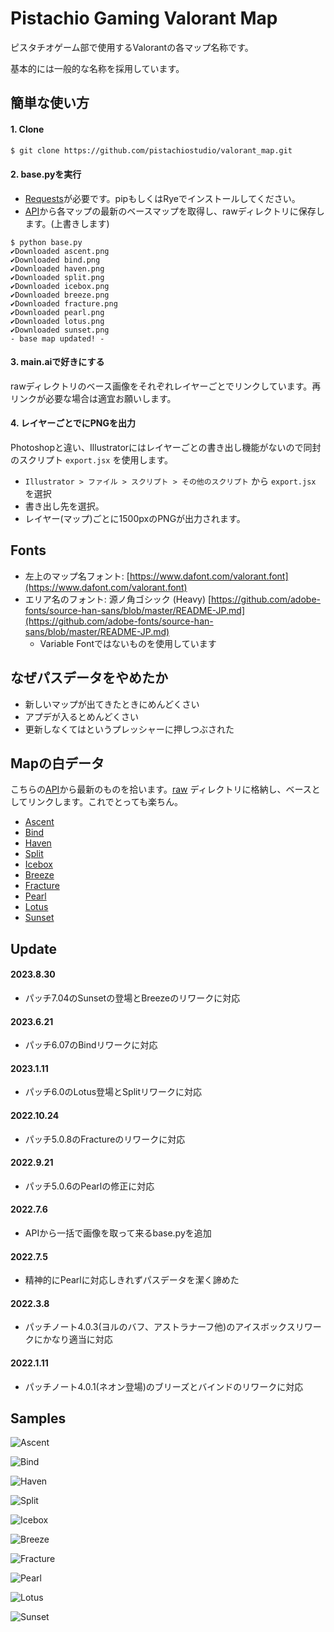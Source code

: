 # Pistachio Gaming Valorant Map

ピスタチオゲーム部で使用するValorantの各マップ名称です。

基本的には一般的な名称を採用しています。

## 簡単な使い方

#### 1. Clone

```bash
$ git clone https://github.com/pistachiostudio/valorant_map.git
```

#### 2. base.pyを実行

- [Requests](https://requests.readthedocs.io/en/latest/)が必要です。pipもしくはRyeでインストールしてください。
- [API](https://dash.valorant-api.com/)から各マップの最新のベースマップを取得し、rawディレクトリに保存します。(上書きします)

```shell
$ python base.py
✔Downloaded ascent.png
✔Downloaded bind.png
✔Downloaded haven.png
✔Downloaded split.png
✔Downloaded icebox.png
✔Downloaded breeze.png
✔Downloaded fracture.png
✔Downloaded pearl.png
✔Downloaded lotus.png
✔Downloaded sunset.png
- base map updated! -
```

#### 3. main.aiで好きにする

rawディレクトリのベース画像をそれぞれレイヤーごとでリンクしています。再リンクが必要な場合は適宜お願いします。

#### 4. レイヤーごとでにPNGを出力

Photoshopと違い、Illustratorにはレイヤーごとの書き出し機能がないので同封のスクリプト `export.jsx` を使用します。

- `Illustrator > ファイル > スクリプト > その他のスクリプト` から `export.jsx` を選択
- 書き出し先を選択。
- レイヤー(マップ)ごとに1500pxのPNGが出力されます。

## Fonts

- 左上のマップ名フォント: [https://www.dafont.com/valorant.font](https://www.dafont.com/valorant.font)
- エリア名のフォント: 源ノ角ゴシック (Heavy) [https://github.com/adobe-fonts/source-han-sans/blob/master/README-JP.md](https://github.com/adobe-fonts/source-han-sans/blob/master/README-JP.md)
  - Variable Fontではないものを使用しています

## なぜパスデータをやめたか

- 新しいマップが出てきたときにめんどくさい
- アプデが入るとめんどくさい
- 更新しなくてはというプレッシャーに押しつぶされた

## Mapの白データ

こちらの[API](https://dash.valorant-api.com/)から最新のものを拾います。[raw](https://github.com/pistachiostudio/valorant_map/tree/main/raw) ディレクトリに格納し、ベースとしてリンクします。これでとっても楽ちん。

- [Ascent](https://media.valorant-api.com/maps/7eaecc1b-4337-bbf6-6ab9-04b8f06b3319/displayicon.png)
- [Bind](https://media.valorant-api.com/maps/2c9d57ec-4431-9c5e-2939-8f9ef6dd5cba/displayicon.png)
- [Haven](https://media.valorant-api.com/maps/2bee0dc9-4ffe-519b-1cbd-7fbe763a6047/displayicon.png)
- [Split](https://media.valorant-api.com/maps/d960549e-485c-e861-8d71-aa9d1aed12a2/displayicon.png)
- [Icebox](https://media.valorant-api.com/maps/e2ad5c54-4114-a870-9641-8ea21279579a/displayicon.png)
- [Breeze](https://media.valorant-api.com/maps/2fb9a4fd-47b8-4e7d-a969-74b4046ebd53/displayicon.png)
- [Fracture](https://media.valorant-api.com/maps/b529448b-4d60-346e-e89e-00a4c527a405/displayicon.png)
- [Pearl](https://media.valorant-api.com/maps/fd267378-4d1d-484f-ff52-77821ed10dc2/displayicon.png)
- [Lotus](https://media.valorant-api.com/maps/2fe4ed3a-450a-948b-6d6b-e89a78e680a9/displayicon.png)
- [Sunset](https://media.valorant-api.com/maps/92584fbe-486a-b1b2-9faa-39b0f486b498/displayicon.png)


## Update

#### 2023.8.30

- パッチ7.04のSunsetの登場とBreezeのリワークに対応

#### 2023.6.21

- パッチ6.07のBindリワークに対応

#### 2023.1.11

- パッチ6.0のLotus登場とSplitリワークに対応

#### 2022.10.24

- パッチ5.0.8のFractureのリワークに対応

#### 2022.9.21

- パッチ5.0.6のPearlの修正に対応

#### 2022.7.6

- APIから一括で画像を取って来るbase.pyを追加

#### 2022.7.5

- 精神的にPearlに対応しきれずパスデータを潔く諦めた

#### 2022.3.8

- パッチノート4.0.3(ヨルのバフ、アストラナーフ他)のアイスボックスリワークにかなり適当に対応

#### 2022.1.11

- パッチノート4.0.1(ネオン登場)のブリーズとバインドのリワークに対応

## Samples

![Ascent](https://github.com/pistachiostudio/valorant_map/blob/main/for_thumbs/ascent.png)

![Bind](https://github.com/pistachiostudio/valorant_map/blob/main/for_thumbs/bind.png)

![Haven](https://github.com/pistachiostudio/valorant_map/blob/main/for_thumbs/haven.png)

![Split](https://github.com/pistachiostudio/valorant_map/blob/main/for_thumbs/split.png)

![Icebox](https://github.com/pistachiostudio/valorant_map/blob/main/for_thumbs/icebox.png)

![Breeze](https://github.com/pistachiostudio/valorant_map/blob/main/for_thumbs/breeze.png)

![Fracture](https://github.com/pistachiostudio/valorant_map/blob/main/for_thumbs/fracture.png)

![Pearl](https://github.com/pistachiostudio/valorant_map/blob/main/for_thumbs/pearl.png)

![Lotus](https://github.com/pistachiostudio/valorant_map/blob/main/for_thumbs/lotus.png)

![Sunset](https://github.com/pistachiostudio/valorant_map/blob/main/for_thumbs/sunset.png)

